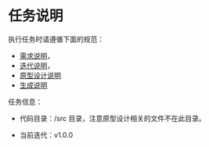 # 任务说明

执行任务时请遵循下面的规范：

- [需求说明](requirement.md)，
- [迭代说明](iterate.md)，
- [原型设计说明](prototype.md)
- [生成说明](generate.md)

任务信息：

- 代码目录：/src 目录，注意原型设计相关的文件不在此目录。

- 当前迭代：v1.0.0


